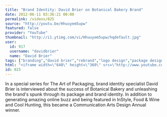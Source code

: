 ```yaml
---
title: "Brand Identity: David Brier on Botanical Bakery Brand"
date: 2012-06-11 03:36:21 00:00
permalink: /videos/825
source: "http://youtu.be/Hhuuyem5upw"
featured: false
provider: "YouTube"
thumbnail: "http://i1.ytimg.com/vi/Hhuuyem5upw/hqdefault.jpg"
user:
  id: 917
  username: "davidbrier"
  name: "David Brier"
tags: ["branding","david brier","rebrand","logo design","package design","brand makeover"]
html: "<iframe width=\"640\" height=\"360\" src=\"http://www.youtube.com/embed/Hhuuyem5upw?wmode=transparent&fs=1&feature=oembed\" frameborder=\"0\" allowfullscreen></iframe>"
id: 825
---
```


In a special series for The Art of Packaging, brand identity specialist David Brier is interviewed about the success of Botanical Bakery and unleashing the brand's spunk through its package and brand identity. In addition to generating amazing online buzz and being featured in InStyle, Food & Wine and Cool Hunting, this became a Communication Arts Design Annual winner.